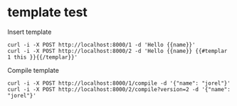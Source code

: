 # template test


Insert template
```
curl -i -X POST http://localhost:8000/1 -d 'Hello {{name}}'
curl -i -X POST http://localhost:8000/2 -d 'Hello {{name}} {{#templar 1 this }}{{/templar}}'
```

Compile template
```
curl -i -X POST http://localhost:8000/1/compile -d '{"name": "jorel"}'
curl -i -X POST http://localhost:8000/2/compile?version=2 -d '{"name": "jorel"}'
```
